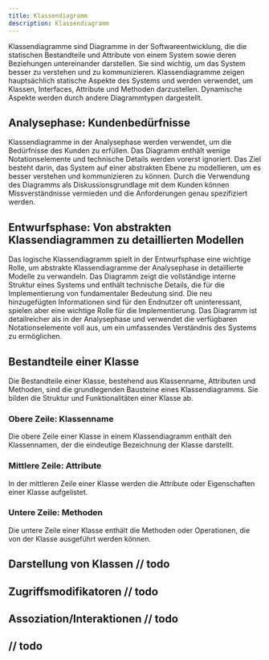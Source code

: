 ```yaml
---
title: Klassendiagramm
description: Klassendiagramm
---
```

Klassendiagramme sind Diagramme in der Softwareentwicklung, die die statischen Bestandteile und Attribute von einem System sowie deren Beziehungen untereinander darstellen. Sie sind wichtig, um das System besser zu verstehen und zu kommunizieren. Klassendiagramme zeigen hauptsächlich statische Aspekte des Systems und werden verwendet, um Klassen, Interfaces, Attribute und Methoden darzustellen. Dynamische Aspekte werden durch andere Diagrammtypen dargestellt.

## Analysephase: Kundenbedürfnisse

Klassendiagramme in der Analysephase werden verwendet, um die Bedürfnisse des Kunden zu erfüllen. Das Diagramm enthält wenige Notationselemente und technische Details werden vorerst ignoriert. Das Ziel besteht darin, das System auf einer abstrakten Ebene zu modellieren, um es besser verstehen und kommunizieren zu können. Durch die Verwendung des Diagramms als Diskussionsgrundlage mit dem Kunden können Missverständnisse vermieden und die Anforderungen genau spezifiziert werden.

## Entwurfsphase: Von abstrakten Klassendiagrammen zu detaillierten Modellen

Das logische Klassendiagramm spielt in der Entwurfsphase eine wichtige Rolle, um abstrakte Klassendiagramme der Analysephase in detaillierte Modelle zu verwandeln. Das Diagramm zeigt die vollständige interne Struktur eines Systems und enthält technische Details, die für die Implementierung von fundamentaler Bedeutung sind. Die neu hinzugefügten Informationen sind für den Endnutzer oft uninteressant, spielen aber eine wichtige Rolle für die Implementierung. Das Diagramm ist detailreicher als in der Analysephase und verwendet die verfügbaren Notationselemente voll aus, um ein umfassendes Verständnis des Systems zu ermöglichen.

## Bestandteile einer Klasse

Die Bestandteile einer Klasse, bestehend aus Klassenname, Attributen und Methoden, sind die grundlegenden Bausteine eines Klassendiagramms. Sie bilden die Struktur und Funktionalitäten einer Klasse ab.

### Obere Zeile: Klassenname

Die obere Zeile einer Klasse in einem Klassendiagramm enthält den Klassennamen, der die eindeutige Bezeichnung der Klasse darstellt.

### Mittlere Zeile: Attribute

In der mittleren Zeile einer Klasse werden die Attribute oder Eigenschaften einer Klasse aufgelistet.

### Untere Zeile: Methoden

Die untere Zeile einer Klasse enthält die Methoden oder Operationen, die von der Klasse ausgeführt werden können.

## Darstellung von Klassen // todo

## Zugriffsmodifikatoren // todo

## Assoziation/Interaktionen // todo

## // todo

